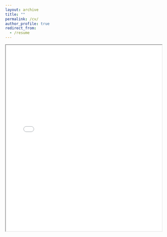```yaml
---
layout: archive
title: ""
permalink: /cv/
author_profile: true
redirect_from:
  - /resume
---
```



<iframe src="files/CV_of_Dahou_EN.pdf" width="100%" height="600px"></iframe>


<!-- Work experience

{% include base_path %}

<h1 style="color:crimson"> Education </h1>

* Ph.D in computer science at Wuhan University of Technology, Wuhan, Hubei, China. 2019
* M.S. in computer science and intelligent systems from the University of Ahmad Draia, Adrar, Algeria in 2014
* B.S. in computer science and intelligent systems from the University of Ahmad Draia, Adrar, Algeria in 2012

***

<h1 style="color:crimson"> Work experience </h1>

* Fall 2019 - Now: Assistant professor
  * School of Mathematics & Computer Science.
  * University of Ahmed Draia, Adrar, Algeria.

***

<h1 style="color:crimson"> Teaching </h1>

  <ul>{% for post in site.teaching %}
    {% include archive-single-cv.html %}
  {% endfor %}</ul>

***

<h1 style="color:crimson"> Publications </h1>

  <ul>{% for post in site.publications %}
    {% include archive-single-cv.html %}
  {% endfor %}</ul>

<!-- Work experience
======
* Summer 2015: Research Assistant
  * Github University
  * Duties included: Tagging issues
  * Supervisor: Professor Git

* Fall 2015: Research Assistant
  * Github University
  * Duties included: Merging pull requests
  * Supervisor: Professor Hub
  
Skills
======
* Skill 1
* Skill 2
  * Sub-skill 2.1
  * Sub-skill 2.2
  * Sub-skill 2.3
* Skill 3


  
Talks
======
  <ul>{% for post in site.talks %}
    {% include archive-single-talk-cv.html %}
  {% endfor %}</ul>
  
Teaching
======
  <ul>{% for post in site.teaching %}
    {% include archive-single-cv.html %}
  {% endfor %}</ul>
  
Service and leadership
======
* Currently signed in to 43 different slack teams -->
